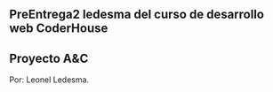 ##  PreEntrega2 ledesma del curso de desarrollo web CoderHouse 

##  Proyecto A&C

Por: Leonel Ledesma.